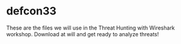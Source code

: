 # defcon33
These are the files we will use in the Threat Hunting with Wireshark workshop.
Download at will and get ready to analyze threats!
